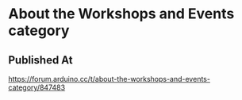 # About the Workshops and Events category

## Published At

https://forum.arduino.cc/t/about-the-workshops-and-events-category/847483
